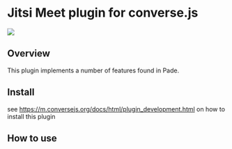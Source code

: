 # Jitsi Meet plugin for converse.js

<img src="https://github.com/conversejs/community-plugins/blob/master/pade/pade.png?raw=true" />

## Overview
This plugin implements a number of features found in Pade.

## Install
see https://m.conversejs.org/docs/html/plugin_development.html on how to install this plugin

## How to use

